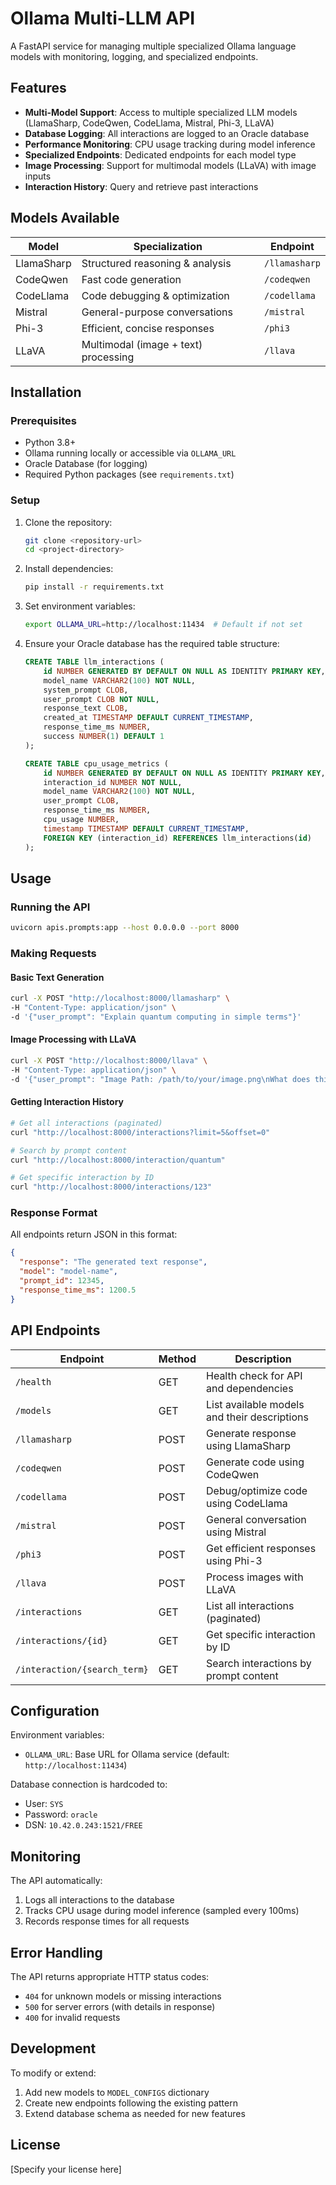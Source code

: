 # Ollama Multi-LLM API

A FastAPI service for managing multiple specialized Ollama language models with monitoring, logging, and specialized endpoints.

## Features

- **Multi-Model Support**: Access to multiple specialized LLM models (LlamaSharp, CodeQwen, CodeLlama, Mistral, Phi-3, LLaVA)
- **Database Logging**: All interactions are logged to an Oracle database
- **Performance Monitoring**: CPU usage tracking during model inference
- **Specialized Endpoints**: Dedicated endpoints for each model type
- **Image Processing**: Support for multimodal models (LLaVA) with image inputs
- **Interaction History**: Query and retrieve past interactions

## Models Available

| Model       | Specialization                     | Endpoint       |
|-------------|------------------------------------|----------------|
| LlamaSharp  | Structured reasoning & analysis    | `/llamasharp`  |
| CodeQwen    | Fast code generation               | `/codeqwen`    |
| CodeLlama   | Code debugging & optimization       | `/codellama`   |
| Mistral     | General-purpose conversations      | `/mistral`     |
| Phi-3       | Efficient, concise responses       | `/phi3`        |
| LLaVA       | Multimodal (image + text) processing| `/llava`      |

## Installation

### Prerequisites
- Python 3.8+
- Ollama running locally or accessible via `OLLAMA_URL`
- Oracle Database (for logging)
- Required Python packages (see `requirements.txt`)

### Setup

1. Clone the repository:
   ```bash
   git clone <repository-url>
   cd <project-directory>
   ```

2. Install dependencies:
   ```bash
   pip install -r requirements.txt
   ```

3. Set environment variables:
   ```bash
   export OLLAMA_URL=http://localhost:11434  # Default if not set
   ```

4. Ensure your Oracle database has the required table structure:
   ```sql
   CREATE TABLE llm_interactions (
       id NUMBER GENERATED BY DEFAULT ON NULL AS IDENTITY PRIMARY KEY,
       model_name VARCHAR2(100) NOT NULL,
       system_prompt CLOB,
       user_prompt CLOB NOT NULL,
       response_text CLOB,
       created_at TIMESTAMP DEFAULT CURRENT_TIMESTAMP,
       response_time_ms NUMBER,
       success NUMBER(1) DEFAULT 1
   );

   CREATE TABLE cpu_usage_metrics (
       id NUMBER GENERATED BY DEFAULT ON NULL AS IDENTITY PRIMARY KEY,
       interaction_id NUMBER NOT NULL,
       model_name VARCHAR2(100) NOT NULL,
       user_prompt CLOB,
       response_time_ms NUMBER,
       cpu_usage NUMBER,
       timestamp TIMESTAMP DEFAULT CURRENT_TIMESTAMP,
       FOREIGN KEY (interaction_id) REFERENCES llm_interactions(id)
   );
   ```

## Usage

### Running the API
```bash
uvicorn apis.prompts:app --host 0.0.0.0 --port 8000
```

### Making Requests

#### Basic Text Generation
```bash
curl -X POST "http://localhost:8000/llamasharp" \
-H "Content-Type: application/json" \
-d '{"user_prompt": "Explain quantum computing in simple terms"}'
```

#### Image Processing with LLaVA
```bash
curl -X POST "http://localhost:8000/llava" \
-H "Content-Type: application/json" \
-d '{"user_prompt": "Image Path: /path/to/your/image.png\nWhat does this diagram show?"}'
```

#### Getting Interaction History
```bash
# Get all interactions (paginated)
curl "http://localhost:8000/interactions?limit=5&offset=0"

# Search by prompt content
curl "http://localhost:8000/interaction/quantum"

# Get specific interaction by ID
curl "http://localhost:8000/interactions/123"
```

### Response Format
All endpoints return JSON in this format:
```json
{
  "response": "The generated text response",
  "model": "model-name",
  "prompt_id": 12345,
  "response_time_ms": 1200.5
}
```

## API Endpoints

| Endpoint                     | Method | Description                                  |
|------------------------------|--------|----------------------------------------------|
| `/health`                    | GET    | Health check for API and dependencies        |
| `/models`                    | GET    | List available models and their descriptions|
| `/llamasharp`                | POST   | Generate response using LlamaSharp           |
| `/codeqwen`                  | POST   | Generate code using CodeQwen                 |
| `/codellama`                 | POST   | Debug/optimize code using CodeLlama          |
| `/mistral`                   | POST   | General conversation using Mistral           |
| `/phi3`                      | POST   | Get efficient responses using Phi-3          |
| `/llava`                     | POST   | Process images with LLaVA                    |
| `/interactions`              | GET    | List all interactions (paginated)           |
| `/interactions/{id}`         | GET    | Get specific interaction by ID              |
| `/interaction/{search_term}` | GET    | Search interactions by prompt content       |

## Configuration

Environment variables:
- `OLLAMA_URL`: Base URL for Ollama service (default: `http://localhost:11434`)

Database connection is hardcoded to:
- User: `SYS`
- Password: `oracle`
- DSN: `10.42.0.243:1521/FREE`

## Monitoring

The API automatically:
1. Logs all interactions to the database
2. Tracks CPU usage during model inference (sampled every 100ms)
3. Records response times for all requests

## Error Handling

The API returns appropriate HTTP status codes:
- `404` for unknown models or missing interactions
- `500` for server errors (with details in response)
- `400` for invalid requests

## Development

To modify or extend:
1. Add new models to `MODEL_CONFIGS` dictionary
2. Create new endpoints following the existing pattern
3. Extend database schema as needed for new features

## License

[Specify your license here]

